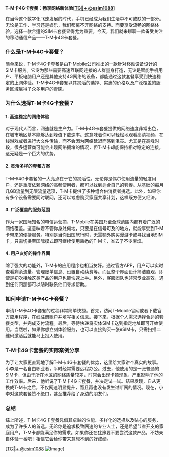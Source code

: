 **T-M卡4G卡套餐：畅享网络新体验[[TG💪+ @esim1088](https://t.me/s/esim1088)]**

在当今这个数字化飞速发展的时代，手机已经成为我们生活中不可或缺的一部分。无论是工作、学习还是娱乐，我们都离不开网络的支持。而要享受流畅的网络体验，选择一款合适的SIM卡套餐显得尤为重要。今天，我们就来聊聊一款备受关注的移动通信产品——T-M卡4G卡套餐。

### **什么是T-M卡4G卡套餐？**

简单来说，T-M卡4G卡套餐是由T-Mobile公司推出的一款针对移动设备设计的SIM卡服务。它专为那些需要高速互联网连接的人群量身打造，无论是智能手机用户、平板电脑用户还是其他支持4G网络的设备，都能通过这款套餐享受到快速稳定的上网体验。T-M卡4G卡套餐以其灵活的选择、实惠的价格以及广泛覆盖的服务区域赢得了众多用户的青睐。

### **为什么选择T-M卡4G卡套餐？**

#### **1. 高速稳定的网络体验**
对于现代人而言，网速就是生产力。T-M卡4G卡套餐提供的网络速度非常出色，在城市地区基本能够达到峰值下载速率。这意味着你可以轻松地观看高清视频、在线游戏或者进行大文件传输，而不会因为网络延迟而感到沮丧。尤其是在高峰时段，很多运营商可能会出现网络拥堵的情况，但T-M卡却能保持相对稳定的连接，这无疑是一个巨大的优势。

#### **2. 灵活多样的套餐方案**
T-M卡4G卡套餐的一大亮点在于它的灵活性。无论你是偶尔使用流量的轻度用户，还是重度依赖网络的高频使用者，都可以找到适合自己的套餐。从基础的每月几GB流量到无限流量选项，T-M卡提供了多种组合供消费者挑选。此外，如果你有多个设备需要同时联网，还可以考虑购买家庭共享计划，这样既方便又经济。

#### **3. 广泛覆盖的服务范围**
作为一家国际知名的电信运营商，T-Mobile在美国乃至全球范围内都有着广泛的网络覆盖。这意味着不管你身处何地，只要是在信号可及的地方，就能享受到T-M卡带来的便捷服务。特别是当你出国旅行时，无需额外购买漫游卡或寻找当地SIM卡，只需切换至国际模式即可继续使用熟悉的T-M卡，省去了不少麻烦。

#### **4. 用户友好的操作界面**
除了强大的功能外，T-M卡的应用程序也相当友好。通过官方APP，用户可以实时查看剩余流量、管理账单信息、设置自动续费等。而且整个界面设计简洁直观，即使是初次接触这类产品的用户也能快速上手。另外，客服团队也非常专业高效，遇到任何问题都可以随时联系他们寻求帮助。

### **如何申请T-M卡4G卡套餐？**

申请T-M卡4G卡套餐的过程非常简单快捷。首先，访问T-Mobile官网或者下载官方应用程序，在线注册账户并填写相关信息。接下来，根据个人需求选择合适的套餐类型，并完成支付流程。最后，等待快递将实体SIM卡送到指定地址即可开始使用。当然啦，如果你想立刻体验服务，也可以直接购买一张eSIM卡，只需扫描二维码激活后就能马上投入使用。

### **T-M卡4G卡套餐的实际案例分享**

为了让大家更直观地了解T-M卡4G卡套餐的优势，这里给大家讲个真实的故事。小李是一名自由职业者，平时经常需要远程办公。过去，他使用的是一张普通的SIM卡，但由于所在地区的网络质量较差，时常会出现卡顿现象，严重影响了他的工作效率。后来，他听说了T-M卡4G卡套餐，并决定试一试。结果发现，自从更换成T-M卡之后，不仅网速明显提升，而且再也没有发生过断网的情况。现在，小李对这款套餐赞不绝口，甚至推荐给了身边的朋友们。

### **总结**

综上所述，T-M卡4G卡套餐凭借其卓越的性能、多样化的选择以及贴心的服务，成为了许多人的首选。无论你是追求极致网速的专业人士，还是希望节省开支的家庭用户，T-M卡都能满足你的需求。如果你还在犹豫要不要尝试这款产品，不妨亲自体验一番吧！相信它会给你带来意想不到的好成绩。

[[TG💪+ @esim1088](https://t.me/s/esim1088) ![Image](https://i.postimg.cc/4NQfJmqS/Snipaste-2025-05-13-00-14-12.png)]